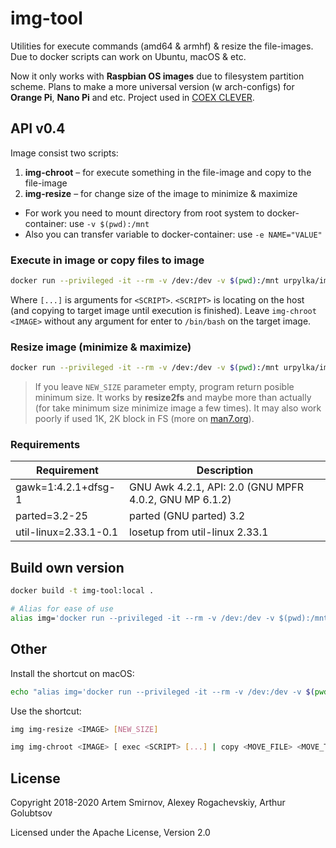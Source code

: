 # img-tool

Utilities for execute commands (amd64 &amp; armhf) &amp; resize the file-images. Due to docker scripts can work on Ubuntu, macOS & etc.

Now it only works with **Raspbian OS images** due to filesystem partition scheme. Plans to make a more universal version (w arch-configs) for **Orange Pi**, **Nano Pi** and etc. Project used in [COEX CLEVER](https://github.com/copterexpress/clever).

## API v0.4

Image consist two scripts:

1. **img-chroot** – for execute something in the file-image and copy to the file-image
2. **img-resize** – for change size of the image to minimize & maximize

* For work you need to mount directory from root system to docker-container: use `-v $(pwd):/mnt`
* Also you can transfer variable to docker-container: use `-e NAME="VALUE"`

### Execute in image or copy files to image

```bash
docker run --privileged -it --rm -v /dev:/dev -v $(pwd):/mnt urpylka/img-tool:v0.4 img-chroot <IMAGE> [ exec <SCRIPT> [...] | copy <MOVE_FILES> <MOVE_TO> ]
```

Where `[...]` is arguments for `<SCRIPT>`. `<SCRIPT>` is locating on the host (and copying to target image until execution is finished). Leave `img-chroot <IMAGE>` without any argument for enter to `/bin/bash` on the target image.

### Resize image (minimize & maximize)

```bash
docker run --privileged -it --rm -v /dev:/dev -v $(pwd):/mnt urpylka/img-tool:v0.4 img-resize <IMAGE> [NEW_SIZE]
```

> If you leave `NEW_SIZE` parameter empty, program return posible minimum size. It works by **resize2fs** and maybe more than actually (for take minimum size minimize image a few times). It may also work poorly if used 1K, 2K block in FS (more on [man7.org](http://man7.org/linux/man-pages/man8/resize2fs.8.html)).

### Requirements

Requirement | Description
--- | ---
gawk=1:4.2.1+dfsg-1 | GNU Awk 4.2.1, API: 2.0 (GNU MPFR 4.0.2, GNU MP 6.1.2)
parted=3.2-25 | parted (GNU parted) 3.2
util-linux=2.33.1-0.1 | losetup from util-linux 2.33.1

## Build own version

```bash
docker build -t img-tool:local .

# Alias for ease of use
alias img='docker run --privileged -it --rm -v /dev:/dev -v $(pwd):/mnt img-tool:local'
```

## Other

Install the shortcut on macOS:

```bash
echo "alias img='docker run --privileged -it --rm -v /dev:/dev -v $(pwd):/mnt urpylka/img-tool:v0.4'" >> ~/.bash_profile
```

Use the shortcut:

```bash
img img-resize <IMAGE> [NEW_SIZE]
```

```bash
img img-chroot <IMAGE> [ exec <SCRIPT> [...] | copy <MOVE_FILE> <MOVE_TO> ]
```

## License

Copyright 2018-2020 Artem Smirnov, Alexey Rogachevskiy, Arthur Golubtsov

Licensed under the Apache License, Version 2.0
